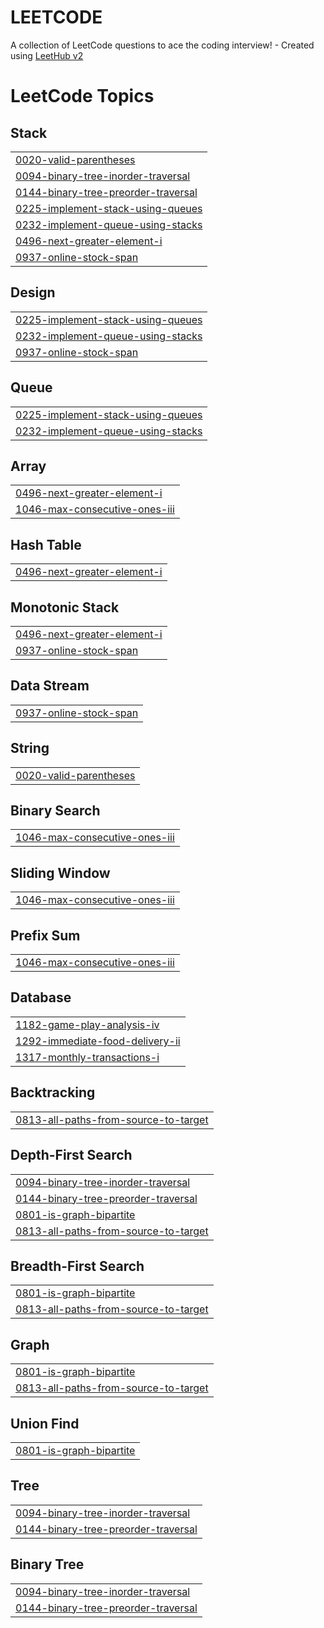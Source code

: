 # LEETCODE
A collection of LeetCode questions to ace the coding interview! - Created using [LeetHub v2](https://github.com/arunbhardwaj/LeetHub-2.0)

<!---LeetCode Topics Start-->
# LeetCode Topics
## Stack
|  |
| ------- |
| [0020-valid-parentheses](https://github.com/prabhaM07/LEETCODE/tree/master/0020-valid-parentheses) |
| [0094-binary-tree-inorder-traversal](https://github.com/prabhaM07/LEETCODE/tree/master/0094-binary-tree-inorder-traversal) |
| [0144-binary-tree-preorder-traversal](https://github.com/prabhaM07/LEETCODE/tree/master/0144-binary-tree-preorder-traversal) |
| [0225-implement-stack-using-queues](https://github.com/prabhaM07/LEETCODE/tree/master/0225-implement-stack-using-queues) |
| [0232-implement-queue-using-stacks](https://github.com/prabhaM07/LEETCODE/tree/master/0232-implement-queue-using-stacks) |
| [0496-next-greater-element-i](https://github.com/prabhaM07/LEETCODE/tree/master/0496-next-greater-element-i) |
| [0937-online-stock-span](https://github.com/prabhaM07/LEETCODE/tree/master/0937-online-stock-span) |
## Design
|  |
| ------- |
| [0225-implement-stack-using-queues](https://github.com/prabhaM07/LEETCODE/tree/master/0225-implement-stack-using-queues) |
| [0232-implement-queue-using-stacks](https://github.com/prabhaM07/LEETCODE/tree/master/0232-implement-queue-using-stacks) |
| [0937-online-stock-span](https://github.com/prabhaM07/LEETCODE/tree/master/0937-online-stock-span) |
## Queue
|  |
| ------- |
| [0225-implement-stack-using-queues](https://github.com/prabhaM07/LEETCODE/tree/master/0225-implement-stack-using-queues) |
| [0232-implement-queue-using-stacks](https://github.com/prabhaM07/LEETCODE/tree/master/0232-implement-queue-using-stacks) |
## Array
|  |
| ------- |
| [0496-next-greater-element-i](https://github.com/prabhaM07/LEETCODE/tree/master/0496-next-greater-element-i) |
| [1046-max-consecutive-ones-iii](https://github.com/prabhaM07/LEETCODE/tree/master/1046-max-consecutive-ones-iii) |
## Hash Table
|  |
| ------- |
| [0496-next-greater-element-i](https://github.com/prabhaM07/LEETCODE/tree/master/0496-next-greater-element-i) |
## Monotonic Stack
|  |
| ------- |
| [0496-next-greater-element-i](https://github.com/prabhaM07/LEETCODE/tree/master/0496-next-greater-element-i) |
| [0937-online-stock-span](https://github.com/prabhaM07/LEETCODE/tree/master/0937-online-stock-span) |
## Data Stream
|  |
| ------- |
| [0937-online-stock-span](https://github.com/prabhaM07/LEETCODE/tree/master/0937-online-stock-span) |
## String
|  |
| ------- |
| [0020-valid-parentheses](https://github.com/prabhaM07/LEETCODE/tree/master/0020-valid-parentheses) |
## Binary Search
|  |
| ------- |
| [1046-max-consecutive-ones-iii](https://github.com/prabhaM07/LEETCODE/tree/master/1046-max-consecutive-ones-iii) |
## Sliding Window
|  |
| ------- |
| [1046-max-consecutive-ones-iii](https://github.com/prabhaM07/LEETCODE/tree/master/1046-max-consecutive-ones-iii) |
## Prefix Sum
|  |
| ------- |
| [1046-max-consecutive-ones-iii](https://github.com/prabhaM07/LEETCODE/tree/master/1046-max-consecutive-ones-iii) |
## Database
|  |
| ------- |
| [1182-game-play-analysis-iv](https://github.com/prabhaM07/LEETCODE/tree/master/1182-game-play-analysis-iv) |
| [1292-immediate-food-delivery-ii](https://github.com/prabhaM07/LEETCODE/tree/master/1292-immediate-food-delivery-ii) |
| [1317-monthly-transactions-i](https://github.com/prabhaM07/LEETCODE/tree/master/1317-monthly-transactions-i) |
## Backtracking
|  |
| ------- |
| [0813-all-paths-from-source-to-target](https://github.com/prabhaM07/LEETCODE/tree/master/0813-all-paths-from-source-to-target) |
## Depth-First Search
|  |
| ------- |
| [0094-binary-tree-inorder-traversal](https://github.com/prabhaM07/LEETCODE/tree/master/0094-binary-tree-inorder-traversal) |
| [0144-binary-tree-preorder-traversal](https://github.com/prabhaM07/LEETCODE/tree/master/0144-binary-tree-preorder-traversal) |
| [0801-is-graph-bipartite](https://github.com/prabhaM07/LEETCODE/tree/master/0801-is-graph-bipartite) |
| [0813-all-paths-from-source-to-target](https://github.com/prabhaM07/LEETCODE/tree/master/0813-all-paths-from-source-to-target) |
## Breadth-First Search
|  |
| ------- |
| [0801-is-graph-bipartite](https://github.com/prabhaM07/LEETCODE/tree/master/0801-is-graph-bipartite) |
| [0813-all-paths-from-source-to-target](https://github.com/prabhaM07/LEETCODE/tree/master/0813-all-paths-from-source-to-target) |
## Graph
|  |
| ------- |
| [0801-is-graph-bipartite](https://github.com/prabhaM07/LEETCODE/tree/master/0801-is-graph-bipartite) |
| [0813-all-paths-from-source-to-target](https://github.com/prabhaM07/LEETCODE/tree/master/0813-all-paths-from-source-to-target) |
## Union Find
|  |
| ------- |
| [0801-is-graph-bipartite](https://github.com/prabhaM07/LEETCODE/tree/master/0801-is-graph-bipartite) |
## Tree
|  |
| ------- |
| [0094-binary-tree-inorder-traversal](https://github.com/prabhaM07/LEETCODE/tree/master/0094-binary-tree-inorder-traversal) |
| [0144-binary-tree-preorder-traversal](https://github.com/prabhaM07/LEETCODE/tree/master/0144-binary-tree-preorder-traversal) |
## Binary Tree
|  |
| ------- |
| [0094-binary-tree-inorder-traversal](https://github.com/prabhaM07/LEETCODE/tree/master/0094-binary-tree-inorder-traversal) |
| [0144-binary-tree-preorder-traversal](https://github.com/prabhaM07/LEETCODE/tree/master/0144-binary-tree-preorder-traversal) |
<!---LeetCode Topics End-->